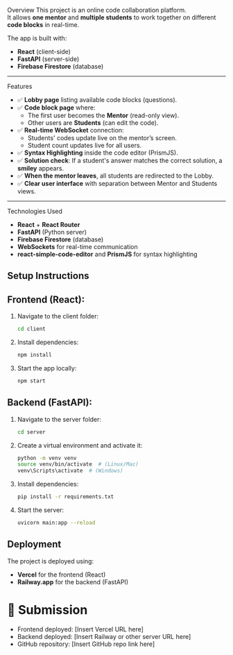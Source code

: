 Overview
This project is an online code collaboration platform.  
It allows **one mentor** and **multiple students** to work together on different **code blocks** in real-time.

The app is built with:
- **React** (client-side)
- **FastAPI** (server-side)
- **Firebase Firestore** (database)

---

Features
- ✅ **Lobby page** listing available code blocks (questions).
- ✅ **Code block page** where:
  - The first user becomes the **Mentor** (read-only view).
  - Other users are **Students** (can edit the code).
- ✅ **Real-time WebSocket** connection:
  - Students' codes update live on the mentor’s screen.
  - Student count updates live for all users.
- ✅ **Syntax Highlighting** inside the code editor (PrismJS).
- ✅ **Solution check**: If a student's answer matches the correct solution, a **smiley** appears.
- ✅ **When the mentor leaves**, all students are redirected to the Lobby.
- ✅ **Clear user interface** with separation between Mentor and Students views.

---

Technologies Used
- **React** + **React Router**
- **FastAPI** (Python server)
- **Firebase Firestore** (database)
- **WebSockets** for real-time communication
- **react-simple-code-editor** and **PrismJS** for syntax highlighting


## Setup Instructions

## Frontend (React):
1. Navigate to the client folder:
   ```bash
   cd client
   ```
2. Install dependencies:
   ```bash
   npm install
   ```
3. Start the app locally:
   ```bash
   npm start
   ```

## Backend (FastAPI):
1. Navigate to the server folder:
   ```bash
   cd server
   ```
2. Create a virtual environment and activate it:
   ```bash
   python -m venv venv
   source venv/bin/activate  # (Linux/Mac)
   venv\Scripts\activate  # (Windows)
   ```
3. Install dependencies:
   ```bash
   pip install -r requirements.txt
   ```
4. Start the server:
   ```bash
   uvicorn main:app --reload
   ```


## Deployment
The project is deployed using:
- **Vercel** for the frontend (React)
- **Railway.app** for the backend (FastAPI)

# 🎯 Submission
- Frontend deployed: [Insert Vercel URL here]
- Backend deployed: [Insert Railway or other server URL here]
- GitHub repository: [Insert GitHub repo link here]
